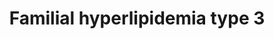 ---
annotations:
- id: DOID:1168
  parent: genetic disease
  type: Disease Ontology
  value: familial hyperlipidemia
- id: DOID:3145
  parent: genetic disease
  type: Disease Ontology
  value: hyperlipoproteinemia type III
- id: PW:0000013
  parent: disease pathway
  type: Pathway Ontology
  value: disease pathway
authors:
- UlasBabayigit
- Fehrhart
communities:
- RareDiseases
description: Familial hyperlipidemias are classified according to the Fredrickson
  classification. Type III is also known is familial dysbetalipoproteinemia. It is
  mainly linked to an increase of IDL. This is caused by APOE. APOE has multiple types,
  and is part of LDL, IDL, VLDL and chylomicrons. APOE also binds to LDLR, which is
  required for normal catabolism of triglycerid-rich proteins. Specifically APOE2
  is linked with to IDL and because of this, mutations in APOE2 will lead to dysbetalipoproteinemia.
last-edited: 2021-11-30
organisms:
- Homo sapiens
redirect_from:
- /index.php/Pathway:WP5110
- /instance/WP5110
revision: null
schema-jsonld:
- '@context': https://schema.org/
  '@id': https://wikipathways.github.io/pathways/WP5110.html
  '@type': Dataset
  creator:
    '@type': Organization
    name: WikiPathways
  description: Familial hyperlipidemias are classified according to the Fredrickson
    classification. Type III is also known is familial dysbetalipoproteinemia. It
    is mainly linked to an increase of IDL. This is caused by APOE. APOE has multiple
    types, and is part of LDL, IDL, VLDL and chylomicrons. APOE also binds to LDLR,
    which is required for normal catabolism of triglycerid-rich proteins. Specifically
    APOE2 is linked with to IDL and because of this, mutations in APOE2 will lead
    to dysbetalipoproteinemia.
  keywords:
  - APOA1
  - APOA2
  - APOA4
  - APOE
  - CETP
  - Cholesterol
  - Familial dysbetalipoproteinemia
  - Familial hyperlipidemia
  - HDL
  - IDL
  - LCAT
  - LDL
  - LDLR
  - LIPC
  - LPL
  - LRP1
  - Lipoprotein
  - PLTP
  - Phospholipid
  - SCARB1
  - Triglyceride
  - VLDL
  - VLDLR
  license: CC0
  name: Familial hyperlipidemia type 3
seo: CreativeWork
title: Familial hyperlipidemia type 3
wpid: WP5110
---